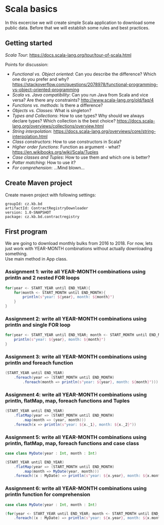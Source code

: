 # Scala basics

In this excercise we will create simple Scala application to download some public data.
Before that we will establish some rules and best practices.

## Getting started

_Scala Tour_: https://docs.scala-lang.org/tour/tour-of-scala.html

Points for discussion:
  * _Functional vs. Object oriented_: Can you describe the difference? Which one do you prefer and why? https://stackoverflow.com/questions/2078978/functional-programming-vs-object-oriented-programming
  * _Scala vs. Java compatibility_: Can you run Java from Scala and vice versa? Are there any constraints? http://www.scala-lang.org/old/faq/4
  * _Functions vs. methods_: Is there a difference?
  * _Objects vs. Classes_: What is singleton?
  * _Types and Collections_: How to use types? Why should we always declare types? Which collection is the best choice? https://docs.scala-lang.org/overviews/collections/overview.html
  * _String interpolation_: https://docs.scala-lang.org/overviews/core/string-interpolation.html
  * _Class constructors_: How to use constructors in Scala?
  * _Higher order functions_: Function as argument - what? https://en.wikibooks.org/wiki/Scala/Tuples
  * _Case classes and Tuples_: How to use them and which one is better? 
  * _Patter matching_: How to use it?
  * _For comprehension_: ...Mind blown...
  
  
## Create Maven project

Create maven project with following settings:
```
groupId: cz.kb.bd
artifactId: ContractRegistryDownloader
version: 1.0-SNAPSHOT
package: cz.kb.bd.contractregistry
```

## First program

We are going to download monthly bulks from 2016 to 2018.
For now, lets just work with YEAR-MONTH combinations without actually downloading something.
<br />
Use main method in App class.

### Assignment 1: write all YEAR-MONTH combinations using println and  2 nested FOR loops
```scala
for(year <- START_YEAR until END_YEAR){
	for(month <- START_MONTH until END_MONTH){
		println(s"year: ${year}, month: ${month}")
	}
}
```
### Assignment 2: write all YEAR-MONTH combinations using println and single FOR loop
```scala
for(year <- START_YEAR until END_YEAR; month <- START_MONTH until END_MONTH){
	println(s"year: ${year}, month: ${month}")
}
```
### Assignment 3: write all YEAR-MONTH combinations using println and foreach function
```scala
(START_YEAR until END_YEAR)
	.foreach(year => (START_MONTH until END_MONTH)
		.foreach(month => println(s"year: ${year}, month: ${month}")))
```
### Assignment 4: write all YEAR-MONTH combinations using println, flatMap, map, foreach functions and Tuples
```scala
(START_YEAR until END_YEAR)
	.flatMap(year => (START_MONTH until END_MONTH)
		.map(month => (year, month)))
	.foreach(x => println(s"year: ${x._1}, month: ${x._2}"))
```
### Assignment 5: write all YEAR-MONTH combinations using println, flatMap, map, foreach functions and case class
```scala
case class MyDate(year : Int, month : Int)

(START_YEAR until END_YEAR)
	.flatMap(year => (START_MONTH until END_MONTH)
		.map(month => MyDate(year, month)))
	.foreach((x : MyDate) => println(s"year: ${x.year}, month: ${x.month}"))
```
### Assignment 6: write all YEAR-MONTH combinations using println function for comprehension
```scala
case class MyDate(year : Int, month : Int)

(for(year <- START_YEAR until END_YEAR; month <- START_MONTH until END_MONTH) yield MyDate(year, month))
	.foreach((x : MyDate) => println(s"year: ${x.year}, month: ${x.month}"))
```

